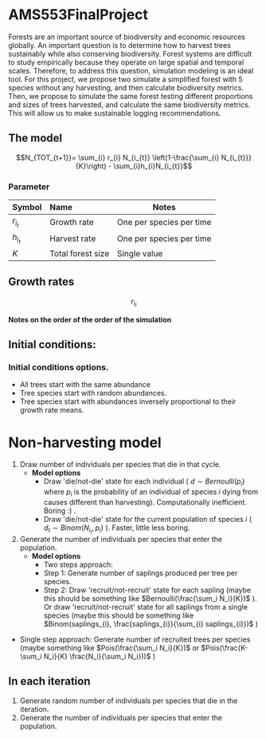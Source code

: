 # AMS553FinalProject

Forests are an important source of biodiversity and economic resources globally. An important question is to determine how to harvest trees sustainably while also conserving biodiversity. Forest systems are difficult to study empirically because they operate on large spatial and temporal scales. Therefore, to address this question, simulation modeling is an ideal tool. For this project, we propose two simulate a simplified forest with 5 species without any harvesting, and then calculate biodiversity metrics. Then, we propose to simulate the same forest testing different proportions and sizes of trees harvested, and calculate the same biodiversity metrics. This will allow us to make sustainable logging recommendations. 

## The model

$$N_{TOT_{t+1}}= \sum_{i} r_{i} N_{i_{t}} \left(1-\frac{\sum_{i} N_{i_{t}}}{K}\right) - \sum_{i}h_{i}N_{i_{t}}$$


### Parameter

| Symbol | Name  | Notes       |
| ------|:------ | ----------- |
|$r_{i_{t}}$| Growth rate | One per species per time |
| $h_{i_{t}}$      | Harvest rate       |   One per species per time          |
| $K$  | Total forest size       |  Single value |


## Growth rates

$$r_{i_{t}}$$


**Notes on the order of the order of the simulation**

## Initial conditions:

### Initial conditions options.
* All trees start with the same abundance
* Tree species start with random abundances.
* Tree species start with abundances inversely proportional to their growth rate means.


# Non-harvesting model

1. Draw number of individuals per species that die in that cycle.
   * **Model options**
     * Draw 'die/not-die' state for each individual ( $d \sim Bernoulli(p_{i})$ where $p_{i}$ is the probability of an individual of species $i$ dying from causes different than harvesting). Computationally inefficient. Boring :) .
     * Draw 'die/not-die' state for the current population of species $i$ ( $d_{t} \sim Binom(N_{i_{t}},p_{i})$ ). Faster, little less boring.
2. Generate the number of individuals per species that enter the population.
   * **Model options**
     * Two steps approach:
      * Step 1: Generate number of saplings produced per tree per species.
      * Step 2: Draw 'recruit/not-recruit' state for each sapling (maybe this should be something like $Bernoulli(\frac{\sum_i N_i}{K})$ ). Or draw 'recruit/not-recruit' state for all saplings from a single species (maybe this should be something like $Binom(saplings_{i}, \frac{saplings_{i}}{\sum_{i} saplings_{i}})$ )
  *  Single step approach: Generate number of recruited trees per species (maybe something like $Pois(\frac{\sum_i N_i}{K})$ or $Pois(\frac{K- \sum_i N_i}{K} \frac{N_i}{\sum_i N_i}))$ )   
     

## In each iteration

1) Generate random number of individuals per species that die in the iteration.
2) Generate the number of individuals per species that enter the population.











